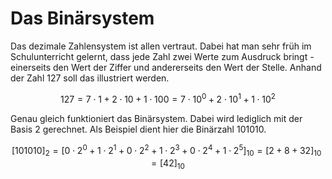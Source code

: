 # Das Binärsystem

Das dezimale Zahlensystem ist allen vertraut. Dabei hat man sehr früh im
Schulunterricht gelernt, dass jede Zahl zwei Werte zum Ausdruck bringt -
einerseits den Wert der Ziffer und andererseits den Wert der Stelle.
Anhand der Zahl 127 soll das illustriert werden.

$$127 = 7 \cdot 1 + 2 \cdot
10 + 1 \cdot 100 = 7 \cdot 10^0 + 2 \cdot 10^1 + 1 \cdot 10^2$$

Genau gleich funktioniert das Binärsystem. Dabei wird lediglich mit der
Basis $2$ gerechnet. Als Beispiel dient hier die Binärzahl 101010.

$$[101010]_2 = [0 \cdot 2^0 + 1 \cdot 2^1 + 0 \cdot 2^2 + 1 \cdot 2^3 + 0
\cdot 2^4 + 1 \cdot 2^5]_{10} = [2 + 8 + 32]_{10} = [42]_{10}$$